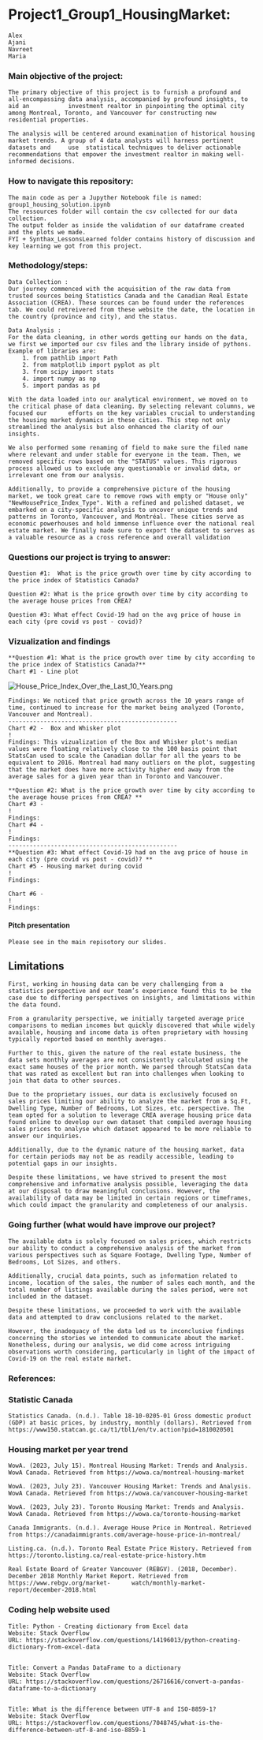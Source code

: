 # Project1_Group1_HousingMarket: 
    Alex 
    Ajani
    Navreet
    Maria

### Main objective of the project:
    The primary objective of this project is to furnish a profound and all-encompassing data analysis, accompanied by profound insights, to aid an           investment realtor in pinpointing the optimal city among Montreal, Toronto, and Vancouver for constructing new residential properties. 

    The analysis will be centered around examination of historical housing market trends. A group of 4 data analysts will harness pertinent datasets and     use  statistical techniques to deliver actionable recommendations that empower the investment realtor in making well-informed decisions.

### How to navigate this repository: 
    The main code as per a Jupyther Notebook file is named: group1_housing_solution.ipynb 
    The ressources folder will contain the csv collected for our data collection. 
    The output folder as inside the validation of our dataframe created and the plots we made. 
    FYI + Synthax_LessonsLearned folder contains history of discussion and key learning we got from this project. 

### Methodology/steps:
    Data Collection : 
    Our journey commenced with the acquisition of the raw data from trusted sources being Statistics Canada and the Canadian Real Estate Association (CREA). These sources can be found under the references tab. We could retreivered from these website the date, the location in the country (province and city), and the status. 
    
    Data Analysis : 
    For the data cleaning, in other words getting our hands on the data, we first we imported our csv files and the library inside of pythons. Example of libraries are:
        1. from pathlib import Path
        2. from matplotlib import pyplot as plt
        3. from scipy import stats
        4. import numpy as np
        5. import pandas as pd
    
    With the data loaded into our analytical environment, we moved on to the critical phase of data cleaning. By selecting relevant columns, we focused our      efforts on the key variables crucial to understanding the housing market dynamics in these cities. This step not only streamlined the analysis but also enhanced the clarity of our insights. 
    
    We also performed some renaming of field to make sure the filed name where relevant and under stable for everyone in the team. Then, we removed specific rows based on the "STATUS" values. This rigorous process allowed us to exclude any questionable or invalid data, or irrelevant one from our analysis. 
    
    Additionally, to provide a comprehensive picture of the housing market, we took great care to remove rows with empty or "House only" "NewHousePrice_Index_Type". With a refined and polished dataset, we embarked on a city-specific analysis to uncover unique trends and patterns in Toronto, Vancouver, and Montréal. These cities serve as economic powerhouses and hold immense influence over the national real estate market. We finally made sure to export the dataset to serves as a valuable resource as a cross reference and overall validation

 ### Questions our project is trying to answer:  
    Question #1:  What is the price growth over time by city according to the price index of Statistics Canada? 
    
    Question #2: What is the price growth over time by city according to the average house prices from CREA? 
    
    Question #3: What effect Covid-19 had on the avg price of house in each city (pre covid vs post - covid)? 
        
### Vizualization and findings 
    **Question #1: What is the price growth over time by city according to the price index of Statistics Canada?**
    Chart #1 - Line plot 
![House_Price_Index_Over_the_Last_10_Years.png](Output/Plots/House_Price_Index_Over_the_Last_10_Years.png)
    
    Findings: We noticed that price growth across the 10 years range of time, continued to increase for the market being analyzed (Toronto, Vancouver and Montreal). 
    ------------------------------------------------
    Chart #2 -  Box and Whisker plot 
    !
    Findings: This vizualization of the Box and Whisker plot's median values were floating relatively close to the 100 basis point that StatsCan used to scale the Canadian dollar for all the years to be equivalent to 2016. Montreal had many outliers on the plot, suggesting that the market does have more activity higher end away from the average sales for a given year than in Toronto and Vancouver.
    
    **Question #2: What is the price growth over time by city according to the average house prices from CREA? **
    Chart #3 - 
    !
    Findings: 
    Chart #4 -  
    !
    Findings: 
    ------------------------------------------------
    **Question #3: What effect Covid-19 had on the avg price of house in each city (pre covid vs post - covid)? **
    Chart #5 - Housing market during covid
    !
    Findings: 
    
    Chart #6 - 
    !
    Findings: 
    
#### Pitch presentation
    Please see in the main repisotory our slides. 

## Limitations 
    First, working in housing data can be very challenging from a statistics perspective and our team’s experience found this to be the case due to differing perspectives on insights, and limitations within the data found.
    
    From a granularity perspective, we initially targeted average price comparisons to median incomes but quickly discovered that while widely available, housing and income data is often proprietary with housing typically reported based on monthly averages. 
    
    Further to this, given the nature of the real estate business, the data sets monthly averages are not consistently calculated using the exact same houses of the prior month. We parsed through StatsCan data that was rated as excellent but ran into challenges when looking to join that data to other sources. 
    
    Due to the proprietary issues, our data is exclusively focused on sales prices limiting our ability to analyze the market from a Sq.Ft, Dwelling Type, Number of Bedrooms, Lot Sizes, etc. perspective. The team opted for a solution to leverage CREA average housing price data found online to develop our own dataset that compiled average housing sales prices to analyse which dataset appeared to be more reliable to answer our inquiries.
    
    Additionally, due to the dynamic nature of the housing market, data for certain periods may not be as readily accessible, leading to potential gaps in our insights. 
    
    Despite these limitations, we have strived to present the most comprehensive and informative analysis possible, leveraging the data at our disposal to draw meaningful conclusions. However, the availability of data may be limited in certain regions or timeframes, which could impact the granularity and completeness of our analysis. 

 ### Going further (what would have improve our project? 
    The available data is solely focused on sales prices, which restricts our ability to conduct a comprehensive analysis of the market from various perspectives such as Square Footage, Dwelling Type, Number of Bedrooms, Lot Sizes, and others. 
    
    Additionally, crucial data points, such as information related to income, location of the sales, the number of sales each month, and the total number of listings available during the sales period, were not included in the dataset.

    Despite these limitations, we proceeded to work with the available data and attempted to draw conclusions related to the market. 
    
    However, the inadequacy of the data led us to inconclusive findings concerning the stories we intended to communicate about the market. Nonetheless, during our analysis, we did come across intriguing observations worth considering, particularly in light of the impact of Covid-19 on the real estate market.
    
### References: 
### Statistic Canada
    Statistics Canada. (n.d.). Table 18-10-0205-01 Gross domestic product (GDP) at basic prices, by industry, monthly (dollars). Retrieved from https://www150.statcan.gc.ca/t1/tbl1/en/tv.action?pid=1810020501


### Housing market per year trend
    WowA. (2023, July 15). Montreal Housing Market: Trends and Analysis. WowA Canada. Retrieved from https://wowa.ca/montreal-housing-market
    
    WowA. (2023, July 23). Vancouver Housing Market: Trends and Analysis. WowA Canada. Retrieved from https://wowa.ca/vancouver-housing-market
    
    WowA. (2023, July 23). Toronto Housing Market: Trends and Analysis. WowA Canada. Retrieved from https://wowa.ca/toronto-housing-market
    
    Canada Immigrants. (n.d.). Average House Price in Montreal. Retrieved from https://canadaimmigrants.com/average-house-price-in-montreal/
    
    Listing.ca. (n.d.). Toronto Real Estate Price History. Retrieved from https://toronto.listing.ca/real-estate-price-history.htm
    
    Real Estate Board of Greater Vancouver (REBGV). (2018, December). December 2018 Monthly Market Report. Retrieved from https://www.rebgv.org/market-      watch/monthly-market-report/december-2018.html
    

### Coding help website used 

    Title: Python - Creating dictionary from Excel data
    Website: Stack Overflow
    URL: https://stackoverflow.com/questions/14196013/python-creating-dictionary-from-excel-data


    Title: Convert a Pandas DataFrame to a dictionary
    Website: Stack Overflow
    URL: https://stackoverflow.com/questions/26716616/convert-a-pandas-dataframe-to-a-dictionary 


    Title: What is the difference between UTF-8 and ISO-8859-1?
    Website: Stack Overflow
    URL: https://stackoverflow.com/questions/7048745/what-is-the-difference-between-utf-8-and-iso-8859-1
